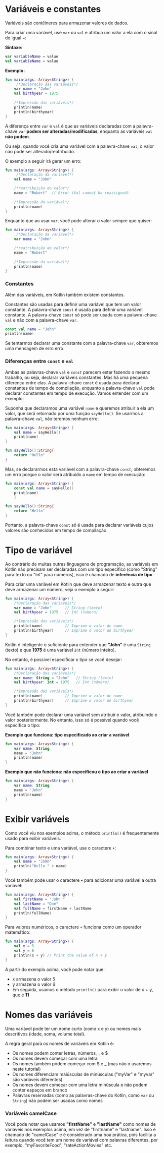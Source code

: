 # Variáveis e constantes

Variáveis são contêineres para armazenar valores de dados.

Para criar uma variável, use `var` ou `val` e atribua um valor a ela com o sinal de igual `=`:

**Sintaxe:**

```kotlin
var variableName = value
val variableName = value
```

**Exemplo:**

```kotlin runnable
fun main(args: Array<String>) {
     /*Declaração das variáveis*/
    var name = "John"
    val birthyear = 1975
    
    /*Impressão das variáveis*/
    println(name)
    println(birthyear)
}
```

A diferença entre `var` e `val` é que as variáveis declaradas com a palavra-chave `var` **podem ser alteradas/modificadas**, 
enquanto as variáveis `val` **não podem**.

Ou seja, quando você cria uma variável com a palavra-chave `val`, o valor não pode ser alterado/reatribuído.

O exemplo a seguir irá gerar um erro:

```kotlin runnable
fun main(args: Array<String>) {
     /*Declaração da variável*/
    val name = "John"

    /*reatribuição do valor*/
    name = "Robert"  // Error (Val cannot be reassigned)
    
    /*Impressão da variável*/
    println(name)
}
```

Enquanto que ao usar `var`, você pode alterar o valor sempre que quiser:

```kotlin runnable
fun main(args: Array<String>) {
     /*Declaração da variável*/
    var name = "John"

    /*reatribuição do valor*/
    name = "Robert"  
    
    /*Impressão da variável*/
    println(name)
}
```

### Constantes

Além das variáveis, em Kotlin também existem constantes. 

Constantes são usadas para definir uma variável que tem um valor constante. 
A palavra-chave `const` é usada para definir uma variável constante. 
A palavra-chave `const` só pode ser usada com a palavra-chave `val` e não com a palavra-chave `var`.

```kotlin
const val name = "John"
println(name) 
```

Se tentarmos declarar uma constante com a palavra-chave `var`, obteremos uma mensagem de erro erro.

### Diferenças entre `const` e `val`

Ambas as palavras-chave `val` e `const` parecem estar fazendo o mesmo trabalho, ou seja, declarar variáveis constantes. 
Mas há uma pequena diferença entre elas. A palavra-chave `const` é usada para declarar constantes de tempo de compilação, 
enquanto a palavra-chave `val` pode declarar constantes em tempo de execução. 
Vamos entender com um exemplo:

Suponha que declaramos uma variável `name` e queremos atribuir a ela um valor, que será retornado por uma função `sayHello()`. 
Se usarmos a palavra-chave `val`, não teremos nenhum erro:

```kotlin runnable
fun main(args: Array<String>) {
    val name = sayHello()
    print(name)        
}

fun sayHello():String{
    return "Hello"
}
```

Mas, se declararmos esta variável com a palavra-chave `const`, 
obteremos um erro porque o valor será atribuído a `name` em tempo de execução:

```kotlin runnable
fun main(args: Array<String>) {
    const val name = sayHello() 
    print(name) 
    }       

fun sayHello():String{
    return "Hello"
}
```
Portanto, a palavra-chave `const` só é usada para declarar variáveis cujos valores são conhecidos em tempo de compilação.

# Tipo de variável

Ao contrário de muitas outras linguagens de programação, as variáveis em Kotlin não precisam ser declaradas com um tipo específico 
(como "String" para texto ou "Int" para números), isso é chamado de **inferência de tipo**.

Para criar uma variável em Kotlin que deve armazenar texto e outra que deve armazenar um número, veja o exemplo a seguir:

```kotlin runnable
fun main(args: Array<String>) {
    /*Declaração das variáveis*/
    var name = "John"      // String (texto)
    val birthyear = 1975   // Int (número)

    /*Impressão das variáveis*/
    println(name)          // Imprime o valor de name
    println(birthyear)     // Imprime o valor de birthyear
}
```

Kotlin é inteligente o suficiente para entender que **"John"** é uma `String` (texto) e que **1975** é uma variável `Int` (número inteiro).

No entanto, é possível especificar o tipo se você desejar:

```kotlin runnable
fun main(args: Array<String>) {
    /*Declaração das variáveis*/
    var name: String = "John"   // String (texto)
    val birthyear: Int = 1975   // Int (número)

    /*Impressão das variáveis*/
    println(name)          // Imprime o valor de name
    println(birthyear)     // Imprime o valor de birthyear
}
```

Você também pode declarar uma variável sem atribuir o valor, atribuindo o valor posteriormente. 
No entanto, isso só é possível quando você especifica o tipo:

**Exemplo que funciona: tipo especificado ao criar a variável**

```kotlin runnable
fun main(args: Array<String>) {
    var name: String
    name = "John"
    println(name)
}
```

**Exemplo que não funciona: não especificou o tipo ao criar a variável**

```kotlin runnable
fun main(args: Array<String>) {
    var name: String
    name = "John"
    println(name)
}
```

# Exibir variáveis

Como você viu nos exemplos acima, o método `println()` é frequentemente usado para exibir variáveis.

Para combinar texto e uma variável, use o caractere `+`:

```kotlin runnable
fun main(args: Array<String>) {
    val name = "John"
    println("Hello " + name)
}
```

Você também pode usar o caractere `+` para adicionar uma variável a outra variável:

```kotlin runnable
fun main(args: Array<String>) {
    val firstName = "John "
    val lastName = "Doe"
    val fullName = firstName + lastName
    println(fullName)
}
```

Para valores numéricos, o caractere `+` funciona como um operador matemático:

```kotlin runnable
fun main(args: Array<String>) {
    val x = 5
    val y = 6
    println(x + y) // Print the value of x + y 
}
```

A partir do exemplo acima, você pode notar que:

- x armazena o valor 5
- y armazena o valor 6
- Em seguida, usamos o método `println()` para exibir o valor de x + y, que é **11**

# Nomes das variáveis

Uma variável pode ter um nome curto (como x e y) ou nomes mais descritivos (idade, soma, volume total).

A regra geral para os nomes de variáveis em Kotlin é:

- Os nomes podem conter letras, números, _ e $
- Os nomes devem começar com uma letra
- Os nomes também podem começar com $ e _ (mas não o usaremos neste tutorial)
- Os nomes diferenciam maiúsculas de minúsculas ("myVar" e "myvar" são variáveis diferentes)
- Os nomes devem começar com uma letra minúscula e não podem conter espaços em branco
- Palavras reservadas (como as palavras-chave do Kotlin, como `var` ou `String`) não podem ser usadas como nomes

### Variáveis camelCase
Você pode notar que usamos **"firstName"** e **"lastName"** como nomes de variáveis nos exemplos acima, em vez de "firstname" e "lastname". 
Isso é chamado de "camelCase" e é considerado uma boa prática, 
pois facilita a leitura quando você tem um nome de variável com palavras diferentes, por exemplo, "myFavoriteFood", "rateActionMovies" etc.